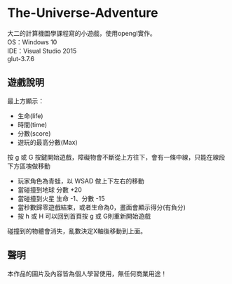 # The-Universe-Adventure
大二的計算機圖學課程寫的小遊戲，使用opengl實作。  
OS：Windows 10  
IDE：Visual Studio 2015  
glut-3.7.6  

## 遊戲說明
最上方顯示：
- 生命(life)
- 時間(time)
- 分數(score)
- 遊玩的最高分數(Max)

按 g 或 G 按鍵開始遊戲，障礙物會不斷從上方往下，會有一條中線，只能在線段下方區塊做移動
- 玩家角色為青蛙，以 WSAD 做上下左右的移動  
- 當碰撞到地球 分數 +20
- 當碰撞到火星 生命 -1、分數 -15
- 當秒數歸零遊戲結束，或者生命為0，畫面會顯示得分(有負分)
- 按 h 或 H 可以回到首頁按 g 或 G則重新開始遊戲  

碰撞到的物體會消失，亂數決定X軸後移動到上面。  

## 聲明
本作品的圖片及內容皆為個人學習使用，無任何商業用途！


